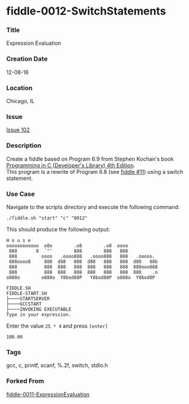 fiddle-0012-SwitchStatements
======

### Title

Expression Evaluation


### Creation Date

12-08-16


### Location

Chicago, IL


### Issue

[Issue 102](https://github.com/bradyhouse/house/issues/102)


### Description

Create a fiddle based on Program 6.9 from Stephen Kochan's book [Programming in C (Developer's Library) 4th Edition](http://a.co/1QJ9MDN).  
This program is a rewrite of Program 6.8 (see [fiddle #11](../fiddle-0011-ExpressionEvaluation)) using a switch statement.


### Use Case

Navigate to the scripts directory and execute the following command:

    ./fiddle.sh "start" "c" "0012"
    
This should produce the following output:

    H o u s e
    oooooooooooo  o8o        .o8        .o8  oooo
     888       8  `"'        888        888   888
     888         oooo   .oooo888   .oooo888   888   .ooooo.
     888oooo8     888  d88   888  d88   888   888  d88   88b
     888          888  888   888  888   888   888  888ooo888
     888          888  888   888  888   888   888  888    .o
    o888o        o888o  Y8bod88P   Y8bod88P  o888o  Y8bod8P
    
    FIDDLE.SH
    FIDDLE-START.SH
    ├────STARTSERVER
    ├────GCCSTART
    ├────INVOKING EXECUTABLE
    Type in your expression.

Enter the value `25 * 4` and press `[enter]`
    
    100.00



### Tags

gcc, c, printf, scanf, %.2f, switch, stdio.h


### Forked From

[fiddle-0011-ExpressionEvaluation](../fiddle-0011-ExpressionEvaluation)

